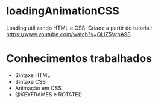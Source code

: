 # loadingAnimationCSS
Loading utilizando HTML e CSS. 
Criado a partir do tutorial: https://www.youtube.com/watch?v=QLiZ5VrhA98

# Conhecimentos trabalhados
- Sintaxe HTML
- Sintaxe CSS
- Animação em CSS
- @KEYFRAMES e ROTATE()
